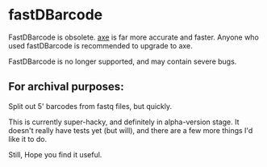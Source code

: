 fastDBarcode
============

FastDBarcode is obsolete. [axe](https://github.com/kdmurray91/axe) is far more
accurate and faster. Anyone who used fastDBarcode is recommended to upgrade to
axe.

FastDBarcode is no longer supported, and may contain severe bugs.

For archival purposes:
----------------------

Split out 5' barcodes from fastq files, but quickly.

This is currently super-hacky, and definitely in alpha-version stage. It
doesn't really have tests yet (but will), and there are a few more things I'd
like it to do.

Still, Hope you find it useful.
